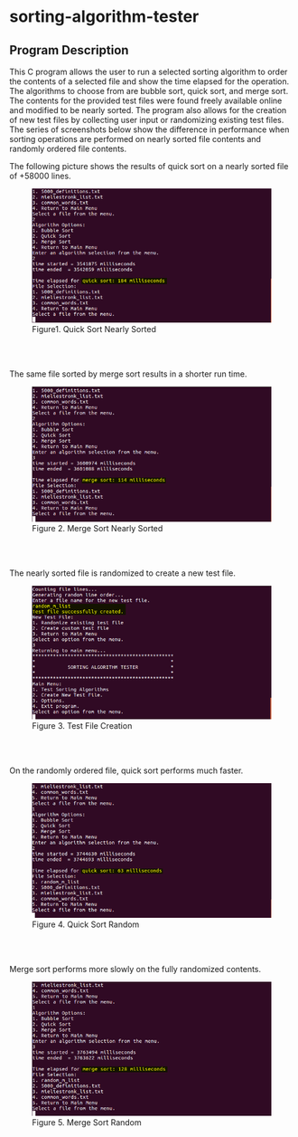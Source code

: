 # sorting-algorithm-tester

## Program Description

This C program allows the user to run a selected sorting algorithm to order the contents of a selected file and show the time elapsed for the operation. The algorithms to choose from are bubble sort, quick sort, and merge sort. The contents for the provided test files were found freely available online and modified to be nearly sorted. The program also allows for the creation of new test files by collecting user input or randomizing existing test files. The series of screenshots below show the difference in performance when sorting operations are performed on nearly sorted file contents and randomly ordered file contents.

The following picture shows the results of quick sort on a nearly sorted file of +58000 lines.

<figure>
  <img src="img/quick_sort.png" alt="Quick Sort"/>
  <figcaption>Figure1. Quick Sort Nearly Sorted</figcaption>
</figure><br>
<br>

The same file sorted by merge sort results in a shorter run time.

<figure>
  <img src="img/merge_sort.png" alt="Merge Sort"/>
  <figcaption>Figure 2. Merge Sort Nearly Sorted</figcaption>
</figure><br>
<br>

The nearly sorted file is randomized to create a new test file.

<figure>
  <img src="img/new_file_created.png" alt="New File"/>
  <figcaption>Figure 3. Test File Creation</figcaption>
</figure><br>
<br>

On the randomly ordered file, quick sort performs much faster.

<figure>
  <img src="img/quick_sort_on_random.png" alt="Quick Sort Random"/>
  <figcaption>Figure 4. Quick Sort Random</figcaption>
</figure><br>
<br>

Merge sort performs more slowly on the fully randomized contents.

<figure>
  <img src="img/merge_sort_on_random.png" alt="Merge Sort Random"/>
  <figcaption>Figure 5. Merge Sort Random</figcaption>
</figure><br>
<br>
